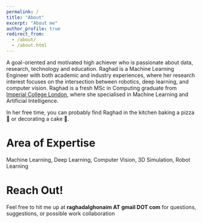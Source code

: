```yaml
---
permalink: /
title: "About"
excerpt: "About me"
author_profile: true
redirect_from: 
  - /about/
  - /about.html
---
```


A goal-oriented and motivated high achiever who is passionate about data, research, technology and education. Raghad is a Machine Learning Engineer with both academic and industry experiences, where her research interest focuses on the intersection between robotics, deep learning, and computer vision. Raghad is a fresh MSc in Computing graduate from [Imperial College London](https://www.imperial.ac.uk/computing/prospective-students/courses/pg/msc-specialist-degrees/aiml/), where she specialised in Machine Learning and Artificial Intelligence.

In her free time, you can probably find Raghad in the kitchen baking a pizza 🍕 or decorating a cake 🍰.

Area of Expertise 
======
Machine Learning, Deep Learning, Computer Vision, 3D Simulation, Robot Learning


Reach Out!
======
Feel free to hit me up at <b>raghadalghonaim AT gmail DOT com</b> for questions, suggestions, or possible work collaboration